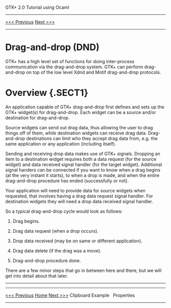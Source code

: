  GTK+ 2.0 Tutorial using Ocaml
  ------------------------------- -- ---------------------------
  [\<\<\< Previous](x2008.html)      [Next \>\>\>](x2035.html)

* * * * *

Drag-and-drop (DND)
===================

GTK+ has a high level set of functions for doing inter-process
communication via the drag-and-drop system. GTK+ can perform
drag-and-drop on top of the low level Xdnd and Motif drag-and-drop
protocols.

Overview {.SECT1}
========

An application capable of GTK+ drag-and-drop first defines and sets up
the GTK+ widget(s) for drag-and-drop. Each widget can be a source and/or
destination for drag-and-drop.

Source widgets can send out drag data, thus allowing the user to drag
things off of them, while destination widgets can receive drag data.
Drag-and-drop destinations can limit who they accept drag data from,
e.g. the same application or any application (including itself).

Sending and receiving drop data makes use of GTK+ signals. Dropping an
item to a destination widget requires both a data request (for the
source widget) and data received signal handler (for the target widget).
Additional signal handers can be connected if you want to know when a
drag begins (at the very instant it starts), to when a drop is made, and
when the entire drag-and-drop procedure has ended (successfully or not).

Your application will need to provide data for source widgets when
requested, that involves having a drag data request signal handler. For
destination widgets they will need a drop data received signal handler.

So a typical drag-and-drop cycle would look as follows:

1.  Drag begins.

2.  Drag data request (when a drop occurs).

3.  Drop data received (may be on same or different application).

4.  Drag data delete (if the drag was a move).

5.  Drag-and-drop procedure done.

There are a few minor steps that go in between here and there, but we
will get into detail about that later.

* * * * *

  ------------------------------- -------------------- ---------------------------
  [\<\<\< Previous](x2008.html)   [Home](book1.html)   [Next \>\>\>](x2035.html)
  Clipboard Example                                    Properties
  ------------------------------- -------------------- ---------------------------


